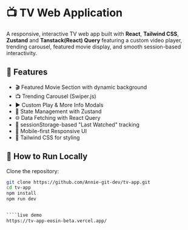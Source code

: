 # 📺 TV Web Application

A responsive, interactive TV web app built with **React**, **Tailwind CSS**, **Zustand** and **Tanstack(React) Query** featuring a custom video player, trending carousel, featured movie display, and smooth session-based interactivity.

## 🚀 Features

- 🎬 Featured Movie Section with dynamic background
- 📺 Trending Carousel (Swiper.js)
- ▶️ Custom Play & More Info Modals
- 🧠 State Management with Zustand
- 🌐 Data Fetching with React Query
- 💾 sessionStorage-based "Last Watched" tracking
- 📱 Mobile-first Responsive UI
- 🎨 Tailwind CSS for styling

## 🧪 How to Run Locally

Clone the repository:

````bash
git clone https://github.com/Annie-git-dev/tv-app.git
cd tv-app
npm install
npm run dev


````live demo
https://tv-app-eosin-beta.vercel.app/